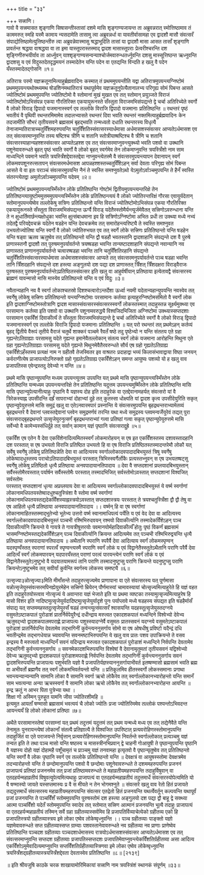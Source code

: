 +++
title = "३३"

+++
सत्त्राणि।  
गावो वै सत्त्रमासत शृङ्गाणि सिषासन्तीस्तासां दशमे मासि शृङ्गाण्यजायन्त ता अब्रुवन्नरात् स्मोत्तिष्ठामाव तं काममरुत् स्महि यस्मै कामाय न्यसदामेति तासामु त्वा अब्रुवन्नर्धा वा यावतीर्वासामहा एव द्वादशौ मासौ संवत्सरँ संपाद्योत्तिष्ठामेत्युत्तिष्ठन्तीरु त्वा अब्रुवन्नेवास्मासु श्रद्धाभूदिति तासां या द्वादशौ मासा आसत तासाँ शृङ्गाणि प्रावर्तन्त श्रद्धया वाश्रद्धया वा ता इमा यास्तूपरास्तस्माद् द्वादश मासास्तूपराः प्रेत्वरीश्चरन्ति दश शृङ्गिणीरुभयीर्वाव ता आर्ध्नुवन् याश्शृङ्गाण्यसन्वन्याश्चोर्जमवारुन्धतर्ध्नुवन्ति दशसु मास्सूत्तिष्ठन्त ऋध्नुवन्ति द्वादशसु य एवं विदुस्तदेतदृद्धमयनं तस्मादेतेन यन्ति पदेन वा एतद्यन्ति विन्दति ह खलु वै पदेन यँस्तस्मादेतद्गोसनि ॥१॥  
  
अतिरात्रः परमो यज्ञक्रतूनामित्याहुर्ब्रह्मवादिनः कस्मात् तं प्रथममुपयन्तीति यद्वा अतिरात्रमुपयन्त्यग्निष्टोमं प्रथममुपयन्त्यथोक्थ्यमथ षोडशिनमथातिरात्रं यथापूर्वमेव यज्ञक्रतूनुपेत्यैतानालभ्य परिगृह्य सोमं पिबन्त आसते ज्योतिष्टोमं प्रथममुपयन्ति ज्योतिष्टोमो वै स्तोमानां मुखं मुखत एव तत् स्तोमान् प्रयुञ्जते विराजं ज्योतिष्टोमोऽभिसंपन्न एकया गौरतिरिक्त एकयायुरूनस्ते सँस्तुता विराजमभिसंपद्यन्ते द्वे चर्चा अतिरिच्येते स्वर्गो वै लोको विराड् द्विपादो यजमानास्स्वर्ग एव तल्लोके विराजि द्विपादो यजमानाः प्रतितिष्ठन्ति ॥ रथन्तरं पृष्ठं भवतीयं वै पृथिवी रथन्तरमिमामेव तदालभ्यासते रथन्तरं दिवा भवति रथन्तरं नक्तमित्याहुर्ब्रह्मवादिनः केन तदजामीति सौभरं तृतीयसवने ब्रह्मसामं बृहद्भवति तन्मध्यतो दधाति रथन्तरस्य विधृत्यै तेनाजाम्यतिरात्राच्चतुर्विँशमहरुपयन्ति चतुर्विँशतिस्संवत्सरस्यार्धमासा अर्धमासशस्संवत्सर आप्यतेऽर्धमासश एव तत् संवत्सरमाप्नुवन्ति तस्य षष्टिश्च त्रीणि च शतानि स्तोत्रीयाष्षष्टिश्च वै त्रीणि च शतानि संवत्सरस्याहान्यहश्शस्संवत्सर आप्यतेऽहश्श एव तत् संवत्सरमाप्नुवन्त्युक्थ्यो भवति पशवो वा उक्थानि पशूनेवावरुन्धते बृहत् पृष्ठं भवति स्वर्गो वै लोको बृहत् स्वर्गमेव तेन लोकमाप्नुवन्ति त्रयस्त्रिँशो नाम साम माध्यन्दिने पवमाने भवति त्रयस्त्रिँशद्देवास्तद्देवा नाप्नुवन्त्येतस्मै वै संवत्सरमुपयन्त्यापन देवानापन् स्वर्गं लोकमवपशूनरुत्सतापन् संवत्सरमर्धमासश आपन्नहश्शस्तच्चतुर्विँशेऽहन् सर्वा देवताः परिगृह्य सोमं पिबन्त आसते ये वा इतः पराञ्चं संवत्सरमुपयन्ति नैनं ते स्वस्ति समश्नुवतेऽथो येऽमुतोऽर्वाञ्चमुपयन्ति ते हैनँ स्वस्ति संतरन्त्येतद्वा अमुतोऽर्वाञ्चमुपयन्ति यदेवम् ॥२॥  
  
ज्योतिष्टोमं प्रथममुपयन्त्यस्मिँस्तेन लोके प्रतितिष्ठन्ति गोष्टोमं द्वितीयमुपयन्त्यन्तरिक्षे तेन प्रतितिष्ठन्त्यायुष्टोममुत्तममुपयन्त्यस्मिँस्तेन लोके प्रतितिष्ठन्त्ययं वै लोको ज्योतिरन्तरिक्षं गौरसा एवायुर्यदेतान् स्तोमानुपयन्त्येष्वेव तल्लोकेषु सत्रिणः प्रतितिष्ठन्तो यन्ति विराजं ज्योतिष्टोमोऽभिसंपन्न एकया गौरतिरिक्त एकयायुरूनस्ते सँस्तुता विराजमभिसंपद्यन्त ऊर्ग्वै विराड् यदेतैस्स्तोमैर्यन्त्यूर्जमेवैतत् सत्त्रिणोऽवरुन्धाना यन्ति ते न क्षुधार्तिमार्छन्त्यक्षोधुका भवन्ति क्षुत्संबाधमाना इव हि सत्रिणोऽग्निष्टोमा अभितः प्रधी ता उक्थ्या मध्ये नभ्यं तदेतद्वै परियद्देवचक्रं यदेतेन षडहेन यन्ति देवचक्रमेव तत् समारोहन्त्यरिष्ट्यै ते स्वस्ति समश्नुवत उभयतोज्योतिषा यन्ति स्वर्गो वै लोको ज्योतिरुभयत एव तत् स्वर्गे लोके सत्त्रिणः प्रतितिष्ठन्तो यन्ति षडहेन यन्ति षड्वा ऋतव ऋतुष्वेव तत् प्रतितिष्ठन्तो यन्ति द्वौ षडहौ भवतस्तानि द्वादशाहानि संपद्यन्ते दश वै पुरुषे प्राणास्स्तनौ द्वादशौ तत् पुरुषमनुपर्यावर्तन्ते त्रयष्षडहा भवन्ति तान्यष्टादशाहानि संपद्यन्ते नवान्यानि नव प्राणास्तत् प्राणाननुपर्यावर्तन्ते चत्वारष्षडहा भवन्ति तानि चतुर्विँशतिरहानि संपद्यन्ते चतुर्विँशतिस्संवत्सरस्यार्धमासा अर्धमासशस्संवत्सर आप्यते तत् संवत्सरमनुपर्यावर्तन्ते पञ्च षडहा भवन्ति तानि त्रिँशदहानि संपद्यन्ते दश हस्त्या अङ्गुलयो दश पद्या दश प्राणास्तत् त्रिँशत् त्रिँशदक्षरा विराड्वैराजः पुरुषस्तत् पुरुषमनुपर्यावर्तन्तेऽप्रतिष्ठितस्संवत्सर इति खलु वा आहुर्वर्षीयान् प्रतिष्ठाया इत्येतावद्वै संवत्सरस्य ब्राह्मणं यावन्मासो मासि मास्येव प्रतितिष्ठन्तो यन्ति य एवं विदुः ॥३॥  
  
नवैतान्यहानि नव वै स्वर्गा लोकाश्चतस्रो दिशश्चत्वारोऽन्तर्देशा ऊर्ध्वा नवमी यदेतान्यहान्युपयन्ति नवस्वेव तत् स्वर्गेषु लोकेषु सत्त्रिणः प्रतितिष्ठन्तो यन्त्यग्निष्टोमाः परसामानः कर्तव्या इत्याहुरग्निष्टोमसंमितो वै स्वर्गो लोक इति द्वादशाग्निष्टोमस्तोत्राणि द्वादश मासास्संवत्सरस्संवत्सरस्स्वर्गो लोकस्तस्मात् तदाहुस्तन्न सूर्क्ष्यमुक्थ्या एव परसामानः कर्तव्या इति पशवो वा उक्थानि पशूनामवरुद्ध्यै विश्वजिदभिजिता अग्निष्टोमा उक्थ्यास्सप्तदशाः परसामान एकविँशं दिवाकीर्त्यं ते सँस्तुता विराजमभिसंपद्यन्ते द्वे चर्चा अतिरिच्येते स्वर्गो वै लोको विराड् द्विपादो यजमानास्स्वर्ग एव तल्लोके विराजि द्विपादो यजमानाः प्रतितिष्ठन्ति ॥ यत् परो रथन्तरं तत् प्रथमेऽहन् कर्तव्यं बृहद् द्वितीये वैरूपं तृतीये वैराजं चतुर्थे शाक्करं पञ्चमे रैवतँ षष्ठे तदु पृष्ठेभ्यो न यन्ति संततय एते ग्रहा गृह्यन्तेऽतिग्राह्याः परसामसु यदेते गृह्यन्त इमानेवैतल्लोकान् संतत्य स्वर्गं लोकं यजमाना आरोहन्ति मिथुना एते ग्रहा गृह्यन्तेऽतिग्राह्याः परसामसु यदेते गृह्यन्ते मिथुनमेवैतैरवरुन्धते सौर्य एष ग्रहो गृह्यतेऽतिग्राह्य एकविँशेऽहँस्तस्य प्रत्यक्षं नाम न ग्रहीतवै तेजस्वितर इव वाश्रतरः प्रदाहाद्वा भय्यं किलासंभावाद्वाया विष्ठा जनयन् कर्वराणीत्येष प्राजापत्योऽनिरुक्तो ग्रहो गृह्यतेऽतिग्राह्य एकविँशेऽहन् समन्त आयुष्यः पशव्यो यो ह खलु वाव प्रजापतिस्स एवेन्द्रस्तदु देवेभ्यो न यन्ति ॥४॥  
    
प्रथमे मासि पृष्ठान्युपयन्ति मध्यम उपयन्त्युत्तम उपयन्ति यत् प्रथमे मासि पृष्ठान्युपयन्त्यस्मिँस्तेन लोके प्रतितिष्ठन्ति यन्मध्यम उपयन्त्यन्तरिक्षे तेन प्रतितिष्ठन्ति यदुत्तम उपयन्त्यमुष्मिँस्तेन लोके प्रतितिष्ठन्ति मासि मासि पृष्ठान्युपेत्यानीत्याहुः पृष्ठानि वै यज्ञस्य दोह इति तदाहुरेकं वा एतद्देवानामहर्यत् संवत्सरो यां वै त्रिरेकस्याह्न उपसीदन्ति दह्रँ सापराभ्यां दोहाभ्यां दुहे तत् कुतस्सा धोक्ष्यति यां द्वादश कृत्व उपसीदेयुरिति सकृत् पृष्ठान्युपेयुरुत्तमे मासि समुद्रं खलु वा एतेऽनवारमपारं प्रस्नान्ति ये संवत्सरमुपयन्ति बृहद्रथन्तराभ्यामेतव्यं बृहद्रथन्तरे वै देवानां प्लवस्तद्देवानां प्लवेन समुद्रमर्णवं तरन्ति यथा मध्ये समुद्रस्य प्लवमन्वर्जेयुरेवं तद्यत् पुरा संवत्सराद्बृहद्रथन्तरे उत्सृजेयुरनुत्सर्गं बृहद्रथन्तराभ्यां गत्वा प्रतिष्ठां गत्वा सकृत् पृष्ठान्युपेयुरुत्तमे मासि सर्वेभ्यो वै कामेभ्यस्संधिर्दुहे तत् सर्वान् कामान् यज्ञं पृष्ठानि संवत्सराद्दुह्रे ॥५॥  
  
एकविँश एष एतेन वै देवा एकविंशेनादित्यमितस्स्वर्गं लोकमारोहयन् स एष इत एकविँशस्तस्य दशावस्तादहानि दश परस्तात् स एष उभयतो विराजि प्रतिष्ठित उभयतो हि वा एष विराजि प्रतिष्ठितस्तस्मादन्तरेमौ लोकौ यत् सर्वेषु स्वर्गेषु लोकेषु प्रतितिष्ठन्नेति देवा वा आदित्यस्य स्वर्गाल्लोकादवपादादबिभयुस्तं त्रिषु स्वर्गेषु लोकेष्वादधुस्तस्य पराचोऽतिपादादबिभयुस्तं परस्तात् त्रिभिस्स्वर्गैर्लोकैः प्रत्यस्तभ्नुवन् स एष उभयतष्षट्सु स्वर्गेषु लोकेषु प्रतिष्ठितो धृत्यै प्रतिष्ठाया अनवपादायानतिपादाय ॥ देवा वै सप्तदशानां प्रव्लयादबिभयुस्तान् सर्वैस्स्तोमैरवस्तात् पर्यार्षन सर्वैस्स्तोमैः परस्तात् तस्मादभिजित् सर्वस्तोमोऽवस्तात् सप्तदशानां विश्वजित् सर्वस्तोमः  
परस्तात् सप्तदशानां धृत्या अप्रव्लयाय देवा वा आदित्यस्य स्वर्गाल्लोकादवपादादबिभयुस्तं ये वर्ष्म स्वर्गाणां लोकानामधिपतयस्तेष्वादधुश्चतुस्त्रिंशा वै स्तोमा वर्ष्म स्वर्गाणां लोकानामधिपतयस्तद्यदेकविँशस्याह्नस्त्रयोऽवस्तात् सप्तदशास्त्रयः परस्तात् ते त्रयश्चतुस्त्रिँशा द्वौ द्वौ तेषु वा एष आहितो धृत्यै प्रतिष्ठाया अनवपादायानतिपादाय ।। वर्ष्मन् हि वा एष स्वर्गाणां लोकानामाहितस्तस्माद्भूतेभ्यो भूतेभ्य उत्तरो वर्ष्म स्वानामाधिपत्यं पर्येति य एवं वेद देवा वा आदित्यस्य स्वर्गाल्लोकादवपादादबिभयुस्तं पञ्चभी रश्मिभिरुदवयन् रश्मयो दिवाकीर्त्यानि तस्मादेकविँशेऽहन् पञ्च दिवाकीर्त्यानि क्रियन्ते ये गायत्रे ते गायत्रीषूत्तरयोः पवमानयोर्महादिवाकीर्त्यँ होतुः पृष्ठं विकर्णं ब्रह्मसामं भासमग्निष्टोमस्तद्यदेकविँशेऽहन् पञ्च दिवाकीर्त्यानि क्रियन्त आदित्यमेव तत् पञ्चभी रश्मिभिरुद्वयन्ति धृत्यै प्रतिष्ठाया अनवपादायानतिपादाय ॥ अथैतानि स्पराणि स्परैर्वै देवा आदित्याय स्वर्गं लोकमस्पृण्वन् यदस्पृण्वँस्तत् स्पराणां स्परत्वँ स्पृण्वन्त्यस्मै स्पराणि स्वर्गं लोकं य एवं विद्वानेतैस्स्तुतेऽथैतानि पराणि परैर्वै देवा आदित्यँ स्वर्गं लोकमपारयन् यदपारयँस्तत् पराणां परत्वं पारयन्त्येनं पराणि स्वर्गं लोकं य एवं विद्वानेतैस्स्तुतेऽनुष्टुभो वै यदयातयामरूपं तानि पराणि तस्मादनुष्टुप्सु पराणि क्रियन्ते यदनुष्टुप्सु पराणि क्रियन्तेऽनुष्टुभमेव तत् सवीर्यां कुर्वन्ति स्वर्गस्य लोकस्य समष्ट्यै ॥६॥  
  
उत्सृज्या३न्नोत्सृज्या३मिति मीमाँसन्ते तदाहुरुत्सृज्यमेव प्राणापाना वा एते संवत्सरस्य यत् पूर्णमासा यन्नोत्सृजेयुस्संवत्सरमपिनह्येयुरमेहेन सत्त्रिणो म्रियेरन् पौर्णमास्यां चामावस्यायां चोत्सृज्यमित्याहुरेते हि यज्ञं वहत इति तदाहुरेतयोस्त्वाव नोत्सृज्यं ये अवान्तरा यज्ञं भेजाते इति या प्रथमा व्यष्टका तस्यामुत्सृज्यमित्याहुरेष हि मासो विशर इति नादिष्टमुत्सृजेयुर्यदादिष्टमुत्सृजेयुर्यादृशे पुनः पर्याप्लावे मध्ये षडहस्य संपद्यत इति षडहैर्मासँ संपाद्य यत् सप्तममहस्तदुत्सृजेयुस्सँ षडहं तन्वन्त्युत्संवत्सरँ श्वासयन्ति यदहस्तूत्सृजेयुस्तदग्नये वसुमतेऽष्टाकपालं पुरोडाशं प्रातर्निर्वपेयुरैन्द्रं दधीन्द्राय मरुत्वत एकादशकपालं मध्यन्दिने विश्वेभ्यो देवेभ्य ऋतुमद्भ्यो द्वादशकपालमपराह्णे प्राजापत्यः पशुस्स्यादग्नेर्वै वसुमतः प्रातस्सवनं यदग्नये वसुमतेऽष्टाकपालं पुरोडाशं प्रातर्निर्वपन्ति देवतामेव तद्भागिनीं कुर्वन्त्यननुसर्गाय सोमो वा एष ओषधीषु प्रविष्टो यदैन्द्रं दधि भवतीन्द्रमेव तद्भागधेयान्न च्यावयन्ति सवनमष्टाभिरुपयन्ति ये खलु वाव प्रातः पशव उपाक्रियन्ते ते वसव इन्द्रस्य वै मरुत्वतो माध्यन्दिनँ सवनं यदिन्द्राय मरुत्वत एकादशकपालं पुरोडाशं मध्यन्दिने निर्वपन्ति देवतामेव तद्भागिनी कुर्वन्त्यननुसर्गाय ॥ सवनमेकादशभिरुपयन्ति विश्वेषां वै देवानामृतुमतां तृतीयसवनं यद्विश्वेभ्यो देवेभ्य ऋतुमद्भ्यो द्वादशकपालं पुरोडाशमपराह्णे निर्वपन्ति देवतामेव तद्भागिनीं कुर्वन्त्यननुसर्गाय सवनं द्वादशभिरुपयन्ति प्राजापत्यः पशुर्भवति यज्ञो वै प्रजापतिर्यज्ञस्याननुसर्गायाभीवर्त इतष्षण्मासो ब्रह्मसामं भवति ब्रह्म वा अभीवर्तो ब्रह्मणैव तत् स्वर्गं लोकमभिवर्तयन्तो यन्ति ॥ प्रतिकूलमिव हीतस्स्वर्गो लोकस्समानाः प्रगाथा भवन्त्यन्यान्यन्यानि सामानि लोका वै सामानि स्वर्गा ऋचो लोकैरेव तत् स्वर्गाल्लोकानभ्यारोहन्तो यन्ति समानँ साम भवत्यन्या अन्या ऋचस्स्वर्गा वै सामानि लोका ऋचो लोकैरेव तत् स्वर्गांल्लोकानभ्यारोहन्त आयन्ति ॥  
इन्द्र क्रतुं न आभर पिता पुत्रेभ्या यथा ।  
शिक्षा णो अस्मिन् पुरुहूत यामनि जीवा ज्योतिरशीमहि ॥  
इत्यमुत आयताँ षण्मासो ब्रह्मसामं भवत्ययं चै लोको ज्योतिः प्रजा ज्योतिरिममेव तल्लोकं पश्यन्तोऽभिवदन्त आयन्त्ययँ हि लोको लोकानां प्रतिष्ठा ॥७॥  
  
अथैते परसामानस्तेषां परसाम्नां यत् प्रथमं तदुत्तमं यदुत्तमं तत् प्रथम यन्मध्ये मध्य एव तत् तद्येनैवैते यन्ति तेनामुतः पुनरायन्त्येषां लोकानाँ संतत्यै प्रतिज्ञात्यै ते विश्वजित उपरिष्टात् प्रत्यवरोहिणस्स्तोमानुपयन्ति तदाहुर्जितं वा एते पराजयन्ते निर्वृत्तान् प्रत्यवरोहिणस्स्तोमानुपयन्ति निवर्तन्ते स्वर्गाल्लोकात् प्रत्यञ्चमु यज्ञं तन्वत इति ते तथा पञ्च मासो यन्ति षष्ठस्य च मासस्त्रीनभिप्रवान् द्वे चाहनी गोआयुषी ते पृष्ठान्युपयन्ति पृष्ठानि वै यज्ञस्य दोहो यज्ञं दोहामहै पशूँचामृतं च प्राञ्चमु यज्ञं तनवामहा इत्यृतवो वै पृष्ठान्यृतुष्वेव तत् प्रतितिष्ठन्तो यन्ति स्वर्गो वै लोकः पृष्ठानि स्वर्ग एव तल्लोके प्रतितिष्ठन्तो यन्ति ॥ देवक्षत्रं वा आयुषस्स्तोमा देवक्षत्रमेव तदभ्यारोहन्तो यन्ति ते छन्दोमानुपयन्ति पशवो वै छन्दोमाः पशूनेवावरुन्धते ते दशममहरुपयन्ति प्रजननं प्राजापत्यं प्रतिष्ठां प्रजननमेव तत् प्रजां प्रतिष्ठामवरुन्धते ते महाव्रतीयमहरुपयन्ति तदाहुर्विषुवान् वा एतदहर्यन्महाव्रतीयं विषुवत्युपेत्यमित्यथाहुः प्राजापत्यं वा एतदहर्यन्महाव्रतीयं तदुत्तमार्धे संवत्सरस्योपेत्यमिति यो वै षण्मास्यो जायते यस्सप्तमास्यः प्र वै स मीयते न तेन भोगमश्नुते ॥ संवत्सरे खलु वाव रेतो हितं प्रजायते तद्यदुत्तमार्धे संवत्सरस्य महाव्रतीयमहरुपयन्ति संवत्सर एतद्रेतो हितं प्रजनयन्ति यथर्त्वेवर्तून् कल्पयन्ति यथापूर्वं प्रजां प्रजनयन्ति ते पञ्चविँशँ स्तोममुपयन्ति पुरुषस्तोमं दश हस्त्या अङ्गुलयो दश पद्या द्वौ बाहू द्वे सक्थ्या आत्मा पञ्चविँशो यदेतँ स्तोममुपयन्ति स्वादेव तत् स्तोमात् सत्त्रिण आत्मानं प्रजनयन्ति भूत्यै तदाहुः प्राजापत्यं वा एतदहर्यन्महाव्रतीयं तस्मिन् सर्वे ग्रहा ग्रहीतव्यास्सर्वमिव हि प्रजापतिर्विव्याचेत्येको ग्रहीतव्य एको हि प्रजापतिस्त्रयो ग्रहीतव्यास्त्रय इमे लोका एष्वेव लोकेष्वृध्नुवन्ति ।। पञ्च ग्रहीतव्याः पाङ्क्तो यज्ञो यज्ञमेवावरुन्धते सप्त ग्रहीतव्यास्सप्त ग्राम्याः पशवस्तानेवावरुन्धते नव ग्रहीतव्या नव प्राणाः प्राणेष्वेव प्रतितिष्ठन्ति पञ्चदश ग्रहीतव्याः पञ्चदशार्धमासस्य रात्रयोऽर्धमासशस्संवत्सर आप्यतेऽर्धमासश एव तत् संवत्सरमाप्नुवन्ति सप्तदश ग्रहीतव्याः प्रजापतिस्सप्तदशः प्रजापतिमेवाप्नुवन्त्येकविँशतिर्ग्रहीतव्या असा आदित्य एकविँशोऽमुमेवादित्यमाप्नुवन्ति सप्तविँशतिर्ग्रहीतव्यास्त्रिणवा इमे लोका एष्वेव लोकेष्वृध्नुवन्ति त्रयस्त्रिँशद्ग्रहीतव्यास्त्रयस्त्रिँशद्देवता देवतास्वेव प्रतितिष्ठन्ति ॥८॥ [२१३९]  
  
  
॥ इति श्रीयजुषि काठके चरक शाखायामोरिमिकायां सत्त्राणि नाम त्रयस्त्रिंशं स्थानकं संपूर्णम् ॥३३॥